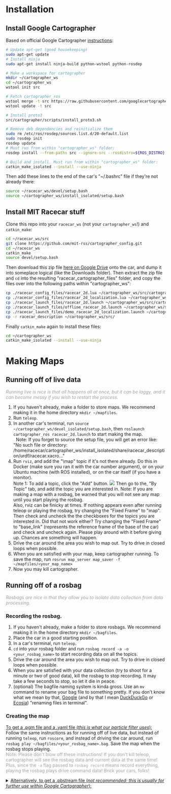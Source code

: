 # Installation

## Install Google Cartographer

Based on official Google Cartographer [instructions](https://google-cartographer-ros.readthedocs.io/en/latest/compilation.html):
```bash
# Update apt-get (good housekeeping)
sudo apt-get update
# Install ninja
sudo apt-get install ninja-build python-wstool python-rosdep

# Make a workspace for cartographer
mkdir ~/cartographer_ws
cd ~/cartographer_ws
wstool init src

# Fetch cartographer_ros
wstool merge -t src https://raw.githubusercontent.com/googlecartographer/cartographer_ros/master/cartographer_ros.rosinstall
wstool update -t src

# Install proto3
src/cartographer/scripts/install_proto3.sh

# Remove deb dependencies and reinitialize them
sudo rm /etc/ros/rosdep/sources.list.d/20-default.list
sudo rosdep init
rosdep update
# Must run from within "cartographer_ws" folder:
rosdep install --from-paths src --ignore-src --rosdistro=${ROS_DISTRO} -y

# Build and install. Must run from within "cartographer_ws" folder:
catkin_make_isolated --install --use-ninja
```

Then add these lines to the end of the car's "~/.bashrc" file if they're not already there:
```bash
source ~/racecar_ws/devel/setup.bash
source ~/cartographer_ws/install_isolated/setup.bash
``` 

## Install MIT Racecar stuff

Clone this repo into your `racecar_ws` (not your `cartographer_ws`!) and `catkin_make`:
```bash
cd ~/racecar_ws/src
git clone https://github.com/mit-rss/cartographer_config.git
cd ~/racecar_ws
catkin_make
source devel/setup.bash
```
Then download this zip file [here on Google Drive](https://drive.google.com/file/d/1a71YjMlLNQapo6Cs3l7ezS-TKVErK0Gs/) onto the car, and dump it into someplace logical (like the Downloads folder). Then extract the zip file and `cd` into the resulting "racecar_cartographer_files" folder, and copy the files over into the following paths within "cartographer_ws":
```bash
cp ./racecar_config_files/racecar_2d.lua ~/cartographer_ws/src/cartographer_ros/cartographer_ros/configuration_files/racecar_2d.lua
cp ./racecar_config_files/racecar_2d_localization.lua ~/cartographer_ws/src/cartographer_ros/cartographer_ros/configuration_files/racecar_2d_localization.lua
cp ./racecar_launch_files/racecar_2d.launch ~/cartographer_ws/src/cartographer_ros/cartographer_ros/launch/racecar_2d.launch
cp ./racecar_launch_files/offline_racecar_2d.launch ~/cartographer_ws/src/cartographer_ros/cartographer_ros/launch/offline_racecar_2d.launch
cp ./racecar_launch_files/demo_racecar_2d_localization.launch ~/cartographer_ws/src/cartographer_ros/cartographer_ros/launch/demo_racecar_2d_localization.launch
cp -r racecar_description ~/cartographer_ws/src/
```
Finally `catkin_make` again to install these files:
```bash
cd ~/cartographer_ws
catkin_make_isolated --install --use-ninja
```
# Making Maps
## Running off of live data

<font color="A0A0A0">*Running live is nice is that all happens all at once, but it can be laggy, and it can become messy if you wish to restart the process.*</font>

1. If you haven't already, make a folder to store maps. We recommend making it in the home directory `mkdir ~/mapfiles`.
2. Run `teleop`.
4. In another car's terminal, run `source ~/cartographer_ws/devel_isolated/setup.bash`, then `roslaunch cartographer_ros racecar_2d.launch` to start making the map.<br>
&nbsp;&nbsp;Note: If you forget to source the setup file, you will get an error like: "No such file or directory: /home/racecar/cartographer_ws/install_isolated/share/racecar_description/urdf/racecar.xacro..."
5. Run `rviz`, and add the "\map" topic if it's not there already. Do this in Docker (make sure you ran it with the car number argument), or on your Ubuntu machine (with ROS installed), or on the car itself (if you have a monitor).<br>
Note 1: To add a topic, click the "Add" button.
![](/img/rviz_cartographer1_small.png)
Then go to the, "By Topic" tab, and add the topic you are interested in.
Note: If you are making a map with a rosbag, be warned that you will not see any map until you start playing the rosbag.<br>
Also, rviz can be finicky at times. If nothing appears even after running teleop or playing the rosbag, try changing the "Fixed Frame" to "map". Then check and uncheck the the checkboxes for the topics you are interested in. Did that not work either? Try changing the "Fixed Frame" to "base_link" (represents the reference frame of the base of the car) and check and uncheck again. Please play around with it before giving up. Chances are something will happen.
6. Drive the car around the area you wish to map out. Try to drive in closed loops when possible.
7. When you are satisfied with your map, keep cartographer running. To save the map, run `rosrun map_server map_saver -f ~/mapfiles/<your_map_name>`
8. Now you may kill cartographer.

## Running off of a rosbag

<font color="A0A0A0">*Rosbags are nice in that they allow you to isolate data collection from data processing.*</font>

### Recording the rosbag.

1. If you haven't already, make a folder to store rosbags. We recommend making it in the home directory `mkdir ~/bagfiles`.
2. Place the car in a good starting position.
3. In a car's terminal, run `teleop`.
4. `cd` into your rosbag folder and run `rosbag record -a -o <your_rosbag_name>` to start recording data on all the topics.
5. Drive the car around the area you wish to map out. Try to drive in closed loops when possible.
6. When you are satisfied with your data collection (try to shoot for a minute or two of good data), kill the rosbag to stop recording. It may take a few seconds to stop, so let it die in peace.
7. (optional) The bagfile naming system is kinda gross. Use an `mv` command to rename your bag file to something pretty. If you don't know what we mean by that, [Google](https://www.google.com/) (and by that I mean [DuckDuckGo](https://duckduckgo.com/) or [Ecosia](https://www.ecosia.org/)) "renaming files in terminal".

### Creating the map
<u>To get a .pgm file and a .yaml file (*this is what our particle filter uses*):</u><br>
Follow the same instructions as for running off of live data, but instead of running `teleop`, run `roscore`, and instead of driving the car around, run `rosbag play ~/bagfiles/<your_rosbag_name>.bag`. Save the map when the rosbag stops playing.<br>
<font color="AAA0A0"> Note: Please don't blow off these instructions! If you don't kill teleop, cartographer will see the rosbag data and current data at the same time! Plus, since the `-a` flag passed to `rosbag record` means record everything, playing the rosbag plays drive command data! Brick your cars, folks! </font>

<details><summary><u>Alternatively, to get a .pbstream file (<i>not recommended; this is usually for further use within Google Cartographer</i>):</u></summary>
1. Run <code>roslaunch cartographer_ros offline_racecar_2d.launch bag_filenames:=${HOME}/bagfiles/&lt;your_rosbag_name&gt;.bag</code><br>
&ensp; Warning: this will pull up an rviz window. If you're ssh-ed in, then whoops.<br>
2. Wait for the bag to finish playing, then watch the terminal and wait until it's done "optimizing".
</details>
